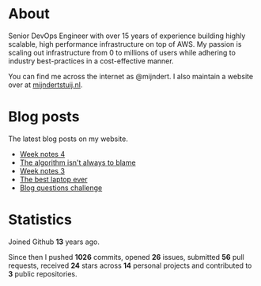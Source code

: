 # About

Senior DevOps Engineer with over 15 years of experience building highly scalable, high performance infrastructure on top of AWS. My passion is scaling out infrastructure from 0 to millions of users while adhering to industry best-practices in a cost-effective manner.

You can find me across the internet as @mijndert. I also maintain a website over at [mijndertstuij.nl](https://mijndertstuij.nl/).

# Blog posts

The latest blog posts on my website.

<!-- BLOGPOSTS:START -->
- [Week notes 4](https://mijndertstuij.nl/posts/week-notes-4/)
- [The algorithm isn't always to blame](https://mijndertstuij.nl/posts/the-algorithm-not-always-to-blame/)
- [Week notes 3](https://mijndertstuij.nl/posts/week-notes-3/)
- [The best laptop ever](https://mijndertstuij.nl/posts/the-best-laptop-ever/)
- [Blog questions challenge](https://mijndertstuij.nl/posts/blog-questions-challenge/)
<!-- BLOGPOSTS:END -->

# Statistics

Joined Github **13** years ago.

Since then I pushed **1026** commits, opened **26** issues, submitted **56** pull requests, received **24** stars across **14** personal projects and contributed to **3** public repositories.
